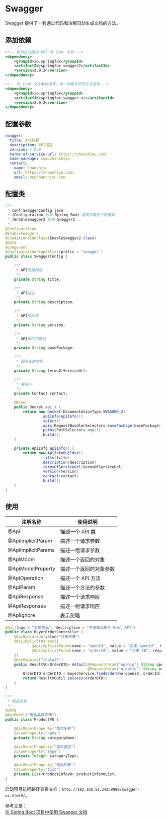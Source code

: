 # Swagger

Swagger 提供了一套通过代码和注解自动生成文档的方法。

## 添加依赖

```xml
<!-- 自动生成描述 API 的 json 文件 -->
<dependency>
    <groupId>io.springfox</groupId>
    <artifactId>springfox-swagger2</artifactId>
    <version>2.9.2</version>
</dependency>

<!-- 将 json 文件解析出来，用一种更友好的方式呈现 -->
<dependency>
    <groupId>io.springfox</groupId>
    <artifactId>springfox-swagger-ui</artifactId>
    <version>2.9.2</version>
</dependency>
```

## 配置参数

```yml
swagger:
  title: API标题
  description: API描述
  version: 1.0.0
  terms-of-service-url: https://chanshiyu.com/
  base-package: com.chanshiyu
  contact:
    name: Chanshiyu
    url: https://chanshiyu.com/
    email: me@chanshiyu.com
```

## 配置类

```java
/**
 * conf.SwaggerConfig.java
 * @Configuration 告诉 Spring Boot 需要加载这个配置类
 * @EnableSwagger2 启用 Swagger2
 */
@Configuration
@EnableSwagger2
@ConditionalOnClass(EnableSwagger2.class)
@Data
@Component
@ConfigurationProperties(prefix = "swagger")
public class SwaggerConfig {

    /**
     * API页面标题
     */
    private String title;

    /**
     * API描述
     */
    private String description;

    /**
     * API版本号
     */
    private String version;

    /**
     * API接口包路径
     */
    private String basePackage;

    /**
     * 服务条款地址
     */
    private String termsOfServiceUrl;

    /**
     * 联系人
     */
    private Contact contact;

    @Bean
    public Docket api() {
        return new Docket(DocumentationType.SWAGGER_2)
                .apiInfo(apiInfo())
                .select()
                .apis(RequestHandlerSelectors.basePackage(basePackage))
                .paths(PathSelectors.any())
                .build();
    }

    private ApiInfo apiInfo() {
        return new ApiInfoBuilder()
                .title(title)
                .description(description)
                .termsOfServiceUrl(termsOfServiceUrl)
                .version(version)
                .contact(contact)
                .build();
    }
}
```

## 使用

| 注解名称           | 使用说明               |
| ------------------ | ---------------------- |
| @Api               | 描述一个 API 类        |
| @ApiImplicitParam  | 描述一个请求参数       |
| @ApiImplicitParams | 描述一组请求参数       |
| @ApiModel          | 描述一个返回的对象     |
| @ApiModelProperty  | 描述一个返回的对象参数 |
| @ApiOperation      | 描述一个 API 方法      |
| @ApiParam          | 描述一个方法的参数     |
| @ApiResponse       | 描述一个请求响应       |
| @ApiResponses      | 描述一组请求响应       |
| @ApiIgnore         | 表示忽略               |

```java
@Api(tags = "买家商品", description = "买家商品相关 Rest API")
public class BuyerOrderController {
    @ApiOperation(value="订单详情")
    @ApiImplicitParams({
            @ApiImplicitParam(name = "openid", value = "买家 openid", required = true, dataType = "String"),
            @ApiImplicitParam(name = "orderId", value = "订单 ID", required = true, dataType = "String")
    })
    @GetMapping("/detail")
    public ResultVO<OrderDTO> detail(@RequestParam("openid") String openid,
                                     @RequestParam("orderId") String orderId) {
        OrderDTO orderDTO = buyerService.findOrderOne(openid, orderId);
        return ResultVOUtil.success(orderDTO);
    }
}
```

```java
/**
 * 商品信息
 */
@Data
@ApiModel("商品类目详情")
public class ProductVO {

    @ApiModelProperty("类目名称")
    @JsonProperty("name")
    private String categoryName;

    @ApiModelProperty("类目类型")
    @JsonProperty("type")
    private Integer categoryType;

    @ApiModelProperty("商品列表")
    @JsonProperty("list")
    private List<ProductInfoVO> productInfoVOList;
}
```

启动项目访问路径查看文档：`http://192.168.51.242:8080/swagger-ui.html#/`。

参考文章：  
[在 Spring Boot 项目中使用 Swagger 文档](https://www.ibm.com/developerworks/cn/java/j-using-swagger-in-a-spring-boot-project/index.html)
